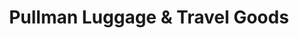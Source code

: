 ---
title: "Pullman Luggage & Travel Goods"
url: /miraflores/pullman-luggage-und-travel-goods/
shop: Allgemein
---